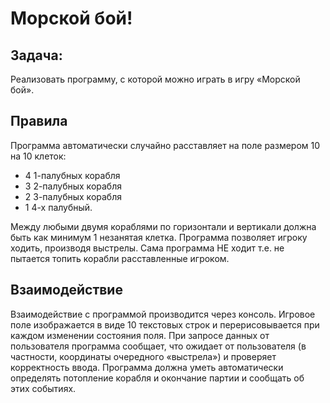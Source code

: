 # Морской бой!

## Задача:

Реализовать программу, с которой можно играть в игру «Морской бой».

## Правила

Программа автоматически случайно расставляет на поле размером 10 на 10 клеток:

- 4 1-палубных корабля
- 3 2-палубных корабля
- 2 3-палубных корабля
- 1 4-х палубный.

Между любыми двумя кораблями по горизонтали и вертикали должна быть как минимум 1 незанятая клетка.
Программа позволяет игроку ходить, производя выстрелы. Сама программа НЕ ходит т.е. не пытается топить корабли расставленные игроком.

## Взаимодействие

Взаимодействие с программой производится через консоль.
Игровое поле изображается в виде 10 текстовых строк и перерисовывается при каждом изменении состояния поля.
При запросе данных от пользователя программа сообщает, что ожидает от пользователя
(в частности, координаты очередного «выстрела») и проверяет корректность ввода.
Программа должна уметь автоматически определять потопление корабля и окончание партии и сообщать об этих событиях.
